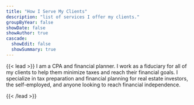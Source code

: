 ```yaml
---
title: "How I Serve My Clients"
description: "list of services I offer my clients."
groupByYear: false
showDate: false
showAuthor: true
cascade:
  showEdit: false
  showSummary: true
---
```


{{< lead >}}
I am a CPA and financial planner. I work as a fiduciary for all of my clients to help them minimize taxes and reach their financial goals. I specialize in tax preparation and financial planning for real estate investors, the self-employed, and anyone looking to reach financial independence. 

{{< /lead >}}


